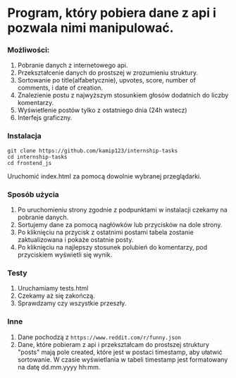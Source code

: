 # Program, który pobiera dane z api i pozwala nimi manipulować.

### Możliwości:

 1. Pobranie danych z internetowego api.
 2. Przekształcenie danych do prostszej w zrozumieniu struktury.
 3. Sortowanie po title(alfabetycznie), upvotes, score, number of comments, i date of creation.
 4. Znalezienie postu z najwyższym stosunkiem głosów dodatnich do liczby komentarzy.
 5. Wyświetlenie postów tylko z ostatniego dnia (24h wstecz)
 6. Interfejs graficzny.

### Instalacja
```
git clone https://github.com/kamip123/internship-tasks
cd internship-tasks
cd frontend_js
```
Uruchomić index.html za pomocą dowolnie wybranej przeglądarki. 

### Sposób użycia

 1. Po uruchomieniu strony zgodnie z podpunktami w instalacji czekamy na pobranie danych.
 2. Sortujemy dane za pomocą nagłówków lub przycisków na dole strony.
 3. Po kliknięciu na przycisk z ostatnimi postami tabela zostanie zaktualizowana i pokaże ostatnie posty.
 4. Po kliknięciu na najlepszy stosunek polubień do komentarzy, pod przyciskiem wyświetli się wynik.

### Testy

 1. Uruchamiamy tests.html 
 2. Czekamy aż się zakończą.
 3. Sprawdzamy czy wszystkie przeszły. 

### Inne

 1. Dane pochodzą z ```https://www.reddit.com/r/funny.json```
 2. Dane, które pobieram z api i przekształcam do prostszej struktury "posts" mają pole created, które jest w postaci timestamp, aby ułatwić sortowanie. W czasie wyświetlania w tabeli timestamp jest formatowany na datę dd.mm.yyyy hh:mm. 
